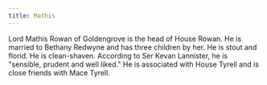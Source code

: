 ```yaml
---
title: Mathis
---
```


Lord Mathis Rowan of Goldengrove is the head of House Rowan. He is married to Bethany Redwyne and has three children by her. He is stout and florid. He is clean-shaven. According to Ser Kevan Lannister, he is "sensible, prudent and well liked." He is associated with House Tyrell and is close friends with Mace Tyrell.


